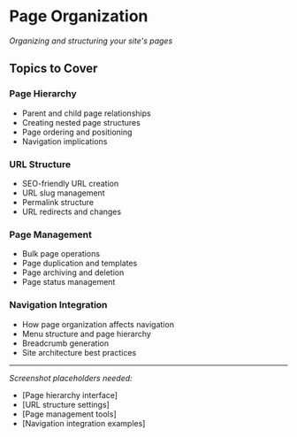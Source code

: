 # Page Organization

*Organizing and structuring your site's pages*

## Topics to Cover

### Page Hierarchy
- Parent and child page relationships
- Creating nested page structures
- Page ordering and positioning
- Navigation implications

### URL Structure
- SEO-friendly URL creation
- URL slug management
- Permalink structure
- URL redirects and changes

### Page Management
- Bulk page operations
- Page duplication and templates
- Page archiving and deletion
- Page status management

### Navigation Integration
- How page organization affects navigation
- Menu structure and page hierarchy
- Breadcrumb generation
- Site architecture best practices

---

*Screenshot placeholders needed:*
- [Page hierarchy interface]
- [URL structure settings]
- [Page management tools]
- [Navigation integration examples]
